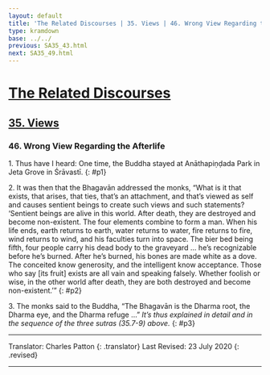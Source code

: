 ```yaml
---
layout: default
title: 'The Related Discourses | 35. Views | 46. Wrong View Regarding the Afterlife'
type: kramdown
base: ../../
previous: SA35_43.html
next: SA35_49.html
---
```


# [The Related Discourses](../index.html)
## [35. Views](index.html)
### 46. Wrong View Regarding the Afterlife

1\. Thus have I heard: One time, the Buddha stayed at Anāthapiṇḍada Park in Jeta Grove in Śrāvastī.
{: #p1}

2\. It was then that the Bhagavān addressed the monks, “What is it that exists, that arises, that ties, that’s an attachment, and that’s viewed as self and causes sentient beings to create such views and such statements? ‘Sentient beings are alive in this world. After death, they are destroyed and become non-existent. The four elements combine to form a man. When his life ends, earth returns to earth, water returns to water, fire returns to fire, wind returns to wind, and his faculties turn into space. The bier bed being fifth, four people carry his dead body to the graveyard … he’s recognizable before he’s burned. After he’s burned, his bones are made white as a dove. The conceited know generosity, and the intelligent know acceptance. Those who say [its fruit] exists are all vain and speaking falsely. Whether foolish or wise, in the other world after death, they are both destroyed and become non-existent.’”
{: #p2}

3\. The monks said to the Buddha, “The Bhagavān is the Dharma root, the Dharma eye, and the Dharma refuge …” *It’s thus explained in detail and in the sequence of the three sutras (35.7-9) above.*
{: #p3}

---

Translator: Charles Patton
{: .translator}
Last Revised: 23 July 2020
{: .revised}

---
